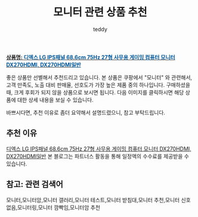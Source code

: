 ﻿---
layout: post
title:  "모니터 관련 상품 추천"
author: teddy
categories: [ 가구/인테리어 ]
tags: [모니터,모니터암,모니터 갤러리,모니터 테스트,모니터 받침대,모니터 추천,모니터 신호없음,모니터링,모니터 깜빡임,모니터암 추천]
image: https://static.coupangcdn.com/image/vendor_inventory/0a24/c0b593e1f1f3917423f5cc69f5bc6ddbaa6dccb5e45df53694244b7932f0.jpg 
description: "쿠팡에서 모니터 관련 상품으로 가장 고객 선호도가 높은 제품 중 하나입니다."
---

<a href="https://link.coupang.com/re/AFFSDP?lptag=AF3256674&pageKey=6189983186&itemId=12211227505&vendorItemId=70696087996&traceid=V0-153-10636f3cba21313f"><b>상품명: <font color='#01579B'>디엑스 LG IPS패널 68.6cm 75Hz 27형 사무용 게이밍 컴퓨터 모니터 DX270HDMI, DX270HDMI일반</font></b></a>

좋은 상품만 선별해서 추천드리고 있습니다.
본 상품은 쿠팡에서 "모니터" 와 관련해서, 고객 만족도, 노출 대비 판매율, 선호도가 가장 높은 제품 중의 하나입니다.
구매하셨을 때, 크게 후회가 되지 않을 상품으로 보시면 됩니다. 
다음 이미지를 클릭하시면 해당 상품에 대한 상세 내용을 보실 수 있습니다.

바쁘시다면, 추천 이유로 좀더 요약해서 설명드렸으니, 참고 부탁드립니다.

## 추천 이유 

<a href="https://link.coupang.com/re/AFFSDP?lptag=AF3256674&pageKey=6189983186&itemId=12211227505&vendorItemId=70696087996&traceid=V0-153-10636f3cba21313f">디엑스 LG IPS패널 68.6cm 75Hz 27형 사무용 게이밍 컴퓨터 모니터 DX270HDMI, DX270HDMI일반</a>
본 블로그는 파트너스 활동을 통해 일정액의 수수료를 제공받을 수 있습니다.

## 참고: 관련 검색어    
모니터,모니터암,모니터 갤러리,모니터 테스트,모니터 받침대,모니터 추천,모니터 신호없음,모니터링,모니터 깜빡임,모니터암 추천